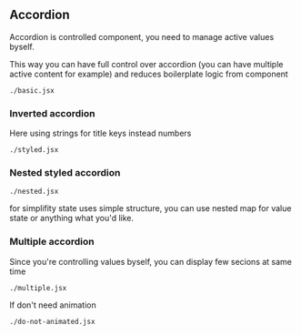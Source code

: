 ## Accordion
Accordion is controlled component, you need to manage active values byself. 

This way you can have full control over accordion (you can have multiple active content for example) and reduces boilerplate logic from component

```require
./basic.jsx
```

### Inverted accordion

Here using strings for title keys instead numbers

```require
./styled.jsx
```


### Nested styled accordion

```require
./nested.jsx
```

for simplifity state uses simple structure, you can use nested map for value state or anything what you'd like.

### Multiple accordion

Since you're controlling values byself, you can display few secions at same time 

```require
./multiple.jsx
```

If don't need animation

```require
./do-not-animated.jsx
```
